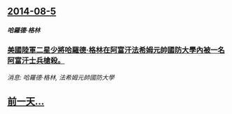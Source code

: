 ## [2014-08-5](/news/2014/08/5/index.md)

##### 哈羅德·格林
### [美國陸軍二星少將哈羅德·格林在阿富汗法希姆元帥國防大學內被一名阿富汗士兵槍殺。 ](/news/2014/08/5/美國陸軍二星少將哈羅德-格林在阿富汗法希姆元帥國防大學內被一名阿富汗士兵槍殺.md)
_消息: 哈羅德·格林, 法希姆元帥國防大學_

## [前一天...](/news/2014/08/3/index.md)

